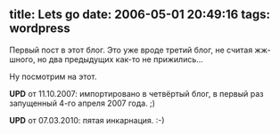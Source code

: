 title: Lets go
date: 2006-05-01 20:49:16
tags: wordpress
----

Первый пост в этот блог.  Это уже вроде третий блог, не считая жж-шного, но два
предыдущих как-то не прижились...

Ну посмотрим на этот.

**UPD** от 11.10.2007: импортировано в четвёртый блог, в первый раз запущенный
  4-го апреля 2007 года. ;)

**UPD** от 07.03.2010: пятая инкарнация. :-)
